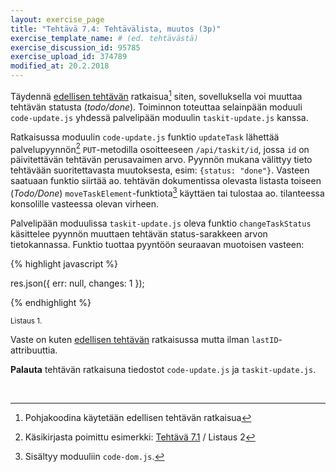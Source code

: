 ```yaml
---
layout: exercise_page
title: "Tehtävä 7.4: Tehtävälista, muutos (3p)"
exercise_template_name: # (ed. tehtävästä)
exercise_discussion_id: 95785
exercise_upload_id: 374789
modified_at: 20.2.2018
---
```


Täydennä [edellisen tehtävän](../tehtava73) ratkaisua[^pohja] siten, sovelluksella
voi muuttaa tehtävän statusta (*todo/done*). Toiminnon toteuttaa selainpään moduuli
`code-update.js` yhdessä palvelipään moduulin `taskit-update.js` kanssa.

[^pohja]: Pohjakoodina käytetään edellisen tehtävän ratkaisua

Ratkaisussa moduulin `code-update.js`  funktio `updateTask`
lähettää palvelupyynnön[^esim] `PUT`-metodilla osoitteeseen `/api/taskit/id`,
jossa `id` on päivitettävän tehtävän perusavaimen arvo.
Pyynnön mukana välittyy tieto tehtävään suoritettavasta muutoksesta, esim: `{status: "done"}`.
Vasteen saatuaan funktio siirtää ao. tehtävän dokumentissa olevasta listasta
toiseen (*Todo/Done*)
`moveTaskElement`-funktiota[^moveTaskElement] käyttäen
tai tulostaa ao. tilanteessa konsolille vasteessa olevan virheen.

[^esim]: Käsikirjasta poimittu esimerkki: [Tehtävä 7.1](../tehtava71) / Listaus 2
[^moveTaskElement]: Sisältyy moduuliin `code-dom.js`.

Palvelipään moduulissa `taskit-update.js` oleva funktio `changeTaskStatus` käsittelee
pyynnön muuttaen tehtävän status-sarakkeen arvon tietokannassa.
Funktio tuottaa pyyntöön seuraavan muotoisen vasteen:

{% highlight javascript  %}

res.json({
    err: null,
    changes: 1
});

{% endhighlight %}

<small>Listaus 1.</small>

Vaste on kuten [edellisen tehtävän](../tehtava73) ratkaisussa mutta ilman
`lastID`-attribuuttia.


**Palauta** tehtävän ratkaisuna tiedostot `code-update.js` ja
`taskit-update.js`.

<br/>
